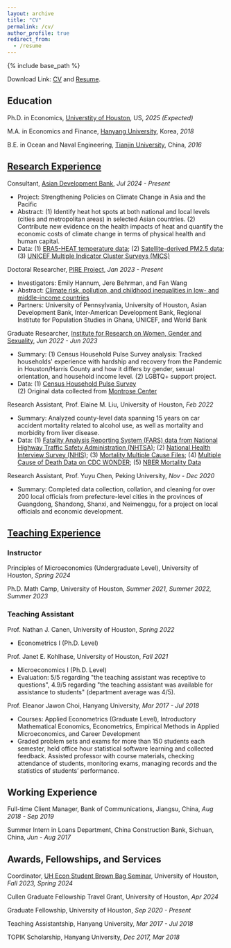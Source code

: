 ```yaml
---
layout: archive
title: "CV"
permalink: /cv/
author_profile: true
redirect_from:
  - /resume
---
```


{% include base_path %}

Download Link: <a href="/YujieZhang_CV.pdf">CV</a> and <a href="/YujieZhang_Resume.pdf">Resume</a>. 

Education
------

Ph.D. in Economics, [Universtity of Houston](https://www.uh.edu/class/economics/), US, *2025 (Expected)* 

M.A. in Economics and Finance, [Hanyang University](https://econ.hanyang.ac.kr/), Korea, *2018*

B.E. in Ocean and Naval Engineering, [Tianjin University](http://www.tju.edu.cn/english/index.htm), China, *2016*

[Research Experience](https://yujiezhangecon.github.io/research/)
------

<!-- 
### Working Papers and Work in Progress

"Are Disasters Disastrous for Learning? Evidence from Seven Asian Countries", with Jere Behrman, Emily Hannum, Minhaj Mahmud, and Fan Wang (Presentations: [ADBI Conference on Increasing the Resilience of Education Systems in Asia and the Pacific](https://www.adb.org/news/events/increasing-the-resilience-of-education-systems-in-asia-and-the-pacific), 

"Gender-differed Sibling Effect on Health Outcomes"

### Research Experience
-->

Consultant, [Asian Development Bank](https://www.adb.org/), *Jul 2024 - Present*
- Project: Strengthening Policies on Climate Change in Asia and the Pacific
- Abstract: (1) Identify heat hot spots at both national and local levels (cities and metropolitan areas) in selected Asian countries. (2) Contribute new evidence on the health impacts of heat and quantify the economic costs of climate change in terms of physical health and human capital. 
- Data:
	(1) [ERA5-HEAT temperature data](https://cds-beta.climate.copernicus.eu/datasets/derived-utci-historical?tab=overview); 
	(2) [Satellite-derived PM2.5 data](https://sites.wustl.edu/acag/datasets/surface-pm2-5/); 
	(3) [UNICEF Multiple Indicator Cluster Surveys (MICS)](https://mics.unicef.org/) 

Doctoral Researcher, [PIRE Project](https://beta.nsf.gov/funding/opportunities/partnerships-international-research-education-pire-0), *Jan 2023 - Present*
- Investigators: Emily Hannum, Jere Behrman, and Fan Wang
- Abstract: [Climate risk, pollution, and childhood inequalities in low- and middle-income countries](https://www.nsf.gov/awardsearch/showAward?AWD_ID=2230615)
- Partners: University of Pennsylvania, University of Houston, Asian Development Bank, Inter-American Development Bank, Regional Institute for Population Studies in Ghana, UNICEF, and World Bank

Graduate Researcher, [Institute for Research on Women, Gender and Sexuality](https://uh.edu/class/ws/irwgs/), *Jun 2022 - Jun 2023*
- Summary: (1) Census Household Pulse Survey analysis: Tracked households' experience with hardship and recovery from the Pandemic in Houston/Harris County and how it differs by gender, sexual orientation, and household income level. (2) LGBTQ+ support project. 
- Data: 
	(1) [Census Household Pulse Survey](https://www.census.gov/householdpulsedata)  
    (2) Original data collected from [Montrose Center](https://montrosecenter.org/) 

Research Assistant, Prof. Elaine M. Liu, University of Houston, *Feb 2022*
- Summary: Analyzed county-level data spanning 15 years on car accident mortality related to alcohol use, as well as mortality and morbidity from liver disease. 
- Data: 
	(1) [Fatality Analysis Reporting System (FARS) data from National Highway Traffic Safety Administration (NHTSA)](https://www.nhtsa.gov/research-data/fatality-analysis-reporting-system-fars); 
	(2) [National Health Interview Survey (NHIS)](https://www.cdc.gov/nchs/nhis/data-questionnaires-documentation.htm); 
	(3) [Mortality Multiple Cause Files](https://www.cdc.gov/nchs/data_access/VitalStatsOnline.htm#Mortality_Multiple); 
	(4) [Multiple Cause of Death Data on CDC WONDER](https://wonder.cdc.gov/mcd.html); 
	(5) [NBER Mortality Data](https://www.nber.org/research/data/mortality-data-vital-statistics-nchs-multiple-cause-death-data)

Research Assistant, Prof. Yuyu Chen, Peking University, *Nov - Dec 2020*
- Summary: Completed data collection, collation, and cleaning for over 200 local officials from prefecture-level cities in the provinces of Guangdong, Shandong, Shanxi, and Neimenggu, for a project on local officials and economic development. 

[Teaching Experience](https://yujiezhangecon.github.io/teaching/) 
------

### Instructor

Principles of Microeconomics (Undergraduate Level), University of Houston, *Spring 2024*

Ph.D. Math Camp, University of Houston, *Summer 2021, Summer 2022, Summer 2023*

### Teaching Assistant 

Prof. Nathan J. Canen, University of Houston, *Spring 2022*
- Econometrics I (Ph.D. Level) 

Prof. Janet E. Kohlhase, University of Houston, *Fall 2021*
- Microeconomics I (Ph.D. Level)
- Evaluation: 5/5 regarding "the teaching assistant was receptive to questions", 4.9/5 regarding "the teaching assistant was available for assistance to students" (department average was 4/5).

Prof. Eleanor Jawon Choi, Hanyang University, *Mar 2017 - Jul 2018*
- Courses: Applied Econometrics (Graduate Level), Introductory Mathematical Economics, Econometrics, Empirical Methods in Applied Microeconomics, and Career Development 
- Graded problem sets and exams for more than 150 students each semester, held office hour statistical software learning and collected feedback. Assisted professor with course materials, checking attendance of students, monitoring exams, managing records and the statistics of students’ performance. 

Working Experience 
------

Full-time Client Manager, Bank of Communications, Jiangsu, China, *Aug 2018 - Sep 2019*

Summer Intern in Loans Department, China Construction Bank, Sichuan, China, *Jun - Aug 2017*

Awards, Fellowships, and Services 
------

Coordinator, [UH Econ Student Brown Bag Seminar](https://sites.google.com/view/uheconbbseminar), University of Houston, *Fall 2023, Spring 2024*

Cullen Graduate Fellowship Travel Grant, University of Houston, *Apr 2024*

Graduate Fellowship, University of Houston, *Sep 2020 - Present*

Teaching Assistantship, Hanyang University, *Mar 2017 - Jul 2018* 

TOPIK Scholarship, Hanyang University, *Dec 2017, Mar 2018*




